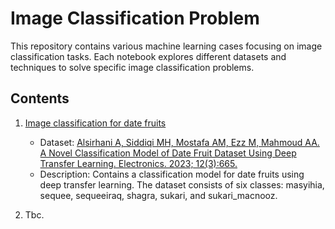 # Image Classification Problem
This repository contains various machine learning cases focusing on image classification tasks. Each notebook explores different datasets and techniques to solve specific image classification problems.

## Contents
1. [Image classification for date fruits](https://github.com/dizzyme09/Machine-Learning/blob/main/2-computer_vision/1-image_classification/classification_date-fruits.ipynb)
    - Dataset: [Alsirhani A, Siddiqi MH, Mostafa AM, Ezz M, Mahmoud AA. A Novel Classification Model of Date Fruit Dataset Using Deep Transfer Learning. Electronics. 2023; 12(3):665.](https://doi.org/10.3390/electronics12030665)
    - Description: Contains a classification model for date fruits using deep transfer learning. The dataset consists of six classes: masyihia, sequee, sequeeiraq, shagra, sukari, and sukari_macnooz.

2. Tbc.